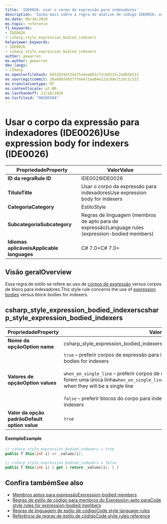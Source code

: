 ```yaml
---
title: 'IDE0026: usar o corpo da expressão para indexadores'
description: 'Saiba mais sobre a regra de análise de código IDE0026: usar o corpo da expressão para indexadores'
ms.date: 09/30/2020
ms.topic: reference
f1_keywords:
- IDE0026
- csharp_style_expression_bodied_indexers
helpviewer_keywords:
- IDE0026
- csharp_style_expression_bodied_indexers
author: gewarren
ms.author: gewarren
dev_langs:
- CSharp
ms.openlocfilehash: 6b52034e53da75a4ea8b3c72c6d515c2a083e512
ms.sourcegitcommit: 30a686fd4377fe6472aa04e215c0de711bc1c322
ms.translationtype: MT
ms.contentlocale: pt-BR
ms.lasthandoff: 11/10/2020
ms.locfileid: "96585584"
---
```

# <a name="use-expression-body-for-indexers-ide0026"></a><span data-ttu-id="f32ea-103">Usar o corpo da expressão para indexadores (IDE0026)</span><span class="sxs-lookup"><span data-stu-id="f32ea-103">Use expression body for indexers (IDE0026)</span></span>

|<span data-ttu-id="f32ea-104">Propriedade</span><span class="sxs-lookup"><span data-stu-id="f32ea-104">Property</span></span>|<span data-ttu-id="f32ea-105">Valor</span><span class="sxs-lookup"><span data-stu-id="f32ea-105">Value</span></span>|
|-|-|
| <span data-ttu-id="f32ea-106">**ID da regra**</span><span class="sxs-lookup"><span data-stu-id="f32ea-106">**Rule ID**</span></span> | <span data-ttu-id="f32ea-107">IDE0026</span><span class="sxs-lookup"><span data-stu-id="f32ea-107">IDE0026</span></span> |
| <span data-ttu-id="f32ea-108">**Título**</span><span class="sxs-lookup"><span data-stu-id="f32ea-108">**Title**</span></span> | <span data-ttu-id="f32ea-109">Usar o corpo da expressão para indexadores</span><span class="sxs-lookup"><span data-stu-id="f32ea-109">Use expression body for indexers</span></span> |
| <span data-ttu-id="f32ea-110">**Categoria**</span><span class="sxs-lookup"><span data-stu-id="f32ea-110">**Category**</span></span> | <span data-ttu-id="f32ea-111">Estilo</span><span class="sxs-lookup"><span data-stu-id="f32ea-111">Style</span></span> |
| <span data-ttu-id="f32ea-112">**Subcategoria**</span><span class="sxs-lookup"><span data-stu-id="f32ea-112">**Subcategory**</span></span> | <span data-ttu-id="f32ea-113">Regras de linguagem (membros de apto para de expressão)</span><span class="sxs-lookup"><span data-stu-id="f32ea-113">Language rules (expression-bodied members)</span></span> |
| <span data-ttu-id="f32ea-114">**Idiomas aplicáveis**</span><span class="sxs-lookup"><span data-stu-id="f32ea-114">**Applicable languages**</span></span> | <span data-ttu-id="f32ea-115">C# 7.0+</span><span class="sxs-lookup"><span data-stu-id="f32ea-115">C# 7.0+</span></span> |

## <a name="overview"></a><span data-ttu-id="f32ea-116">Visão geral</span><span class="sxs-lookup"><span data-stu-id="f32ea-116">Overview</span></span>

<span data-ttu-id="f32ea-117">Essa regra de estilo se refere ao uso de [corpos de expressão](../../../csharp/programming-guide/statements-expressions-operators/expression-bodied-members.md) versus corpos de bloco para indexadores.</span><span class="sxs-lookup"><span data-stu-id="f32ea-117">This style rule concerns the use of [expression bodies](../../../csharp/programming-guide/statements-expressions-operators/expression-bodied-members.md) versus block bodies for indexers.</span></span>

## <a name="csharp_style_expression_bodied_indexers"></a><span data-ttu-id="f32ea-118">csharp_style_expression_bodied_indexers</span><span class="sxs-lookup"><span data-stu-id="f32ea-118">csharp_style_expression_bodied_indexers</span></span>

|<span data-ttu-id="f32ea-119">Propriedade</span><span class="sxs-lookup"><span data-stu-id="f32ea-119">Property</span></span>|<span data-ttu-id="f32ea-120">Valor</span><span class="sxs-lookup"><span data-stu-id="f32ea-120">Value</span></span>|
|-|-|
| <span data-ttu-id="f32ea-121">**Nome da opção**</span><span class="sxs-lookup"><span data-stu-id="f32ea-121">**Option name**</span></span> | <span data-ttu-id="f32ea-122">csharp_style_expression_bodied_indexers</span><span class="sxs-lookup"><span data-stu-id="f32ea-122">csharp_style_expression_bodied_indexers</span></span>
| <span data-ttu-id="f32ea-123">**Valores de opção**</span><span class="sxs-lookup"><span data-stu-id="f32ea-123">**Option values**</span></span> | <span data-ttu-id="f32ea-124">`true` – preferir corpos de expressão para indexadores</span><span class="sxs-lookup"><span data-stu-id="f32ea-124">`true` - Prefer expression bodies for indexers</span></span><br /><br /><span data-ttu-id="f32ea-125">`when_on_single_line` – preferir corpos de expressão para indexadores quando eles forem uma única linha</span><span class="sxs-lookup"><span data-stu-id="f32ea-125">`when_on_single_line` - Prefer expression bodies for indexers when they will be a single line</span></span><br /><br /><span data-ttu-id="f32ea-126">`false` – preferir blocos do corpo para indexadores</span><span class="sxs-lookup"><span data-stu-id="f32ea-126">`false` - Prefer block bodies for indexers</span></span> |
| <span data-ttu-id="f32ea-127">**Valor da opção padrão**</span><span class="sxs-lookup"><span data-stu-id="f32ea-127">**Default option value**</span></span> | `true` |

#### <a name="example"></a><span data-ttu-id="f32ea-128">Exemplo</span><span class="sxs-lookup"><span data-stu-id="f32ea-128">Example</span></span>

```csharp
// csharp_style_expression_bodied_indexers = true
public T this[int i] => _values[i];

// csharp_style_expression_bodied_indexers = false
public T this[int i] { get { return _values[i]; } }
```

## <a name="see-also"></a><span data-ttu-id="f32ea-129">Confira também</span><span class="sxs-lookup"><span data-stu-id="f32ea-129">See also</span></span>

- [<span data-ttu-id="f32ea-130">Membros aptos para expressão</span><span class="sxs-lookup"><span data-stu-id="f32ea-130">Expression-bodied members</span></span>](../../../csharp/programming-guide/statements-expressions-operators/expression-bodied-members.md)
- [<span data-ttu-id="f32ea-131">Regras de estilo de código para membros do Expression-apto para</span><span class="sxs-lookup"><span data-stu-id="f32ea-131">Code style rules for expression-bodied members</span></span>](expression-bodied-members.md)
- [<span data-ttu-id="f32ea-132">Regras de linguagem de estilo de código</span><span class="sxs-lookup"><span data-stu-id="f32ea-132">Code style language rules</span></span>](language-rules.md)
- [<span data-ttu-id="f32ea-133">Referência de regras de estilo de código</span><span class="sxs-lookup"><span data-stu-id="f32ea-133">Code style rules reference</span></span>](index.md)
